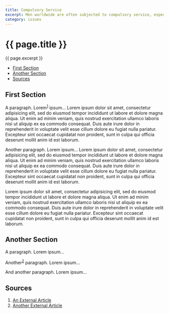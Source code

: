 ```yaml
---
title: Compulsory Service
excerpt: Men worldwide are often subjected to compulsory service, especially in the military. If men do not abide by the laws that only apply to their sex, they can face severe repurcussions, including imprisonment, fines, a felony criminal record, and a loss of access to government services.
category: issues
---
```

# {{ page.title }}

{{ page.excerpt }}

* [First Section](#first-section)
* [Another Section](#another-section)
* [Sources](#sources)

## First Section
A paragraph. Lorem<sup>[1](#1)</sup> ipsum... Lorem ipsum dolor sit amet, consectetur adipisicing elit, sed do eiusmod tempor incididunt ut labore et dolore magna aliqua. Ut enim ad minim veniam, quis nostrud exercitation ullamco laboris nisi ut aliquip ex ea commodo consequat. Duis aute irure dolor in reprehenderit in voluptate velit esse cillum dolore eu fugiat nulla pariatur. Excepteur sint occaecat cupidatat non proident, sunt in culpa qui officia deserunt mollit anim id est laborum.

Another paragraph. Lorem ipsum... Lorem ipsum dolor sit amet, consectetur adipisicing elit, sed do eiusmod tempor incididunt ut labore et dolore magna aliqua. Ut enim ad minim veniam, quis nostrud exercitation ullamco laboris nisi ut aliquip ex ea commodo consequat. Duis aute irure dolor in reprehenderit in voluptate velit esse cillum dolore eu fugiat nulla pariatur. Excepteur sint occaecat cupidatat non proident, sunt in culpa qui officia deserunt mollit anim id est laborum.

Lorem ipsum dolor sit amet, consectetur adipisicing elit, sed do eiusmod tempor incididunt ut labore et dolore magna aliqua. Ut enim ad minim veniam, quis nostrud exercitation ullamco laboris nisi ut aliquip ex ea commodo consequat. Duis aute irure dolor in reprehenderit in voluptate velit esse cillum dolore eu fugiat nulla pariatur. Excepteur sint occaecat cupidatat non proident, sunt in culpa qui officia deserunt mollit anim id est laborum.

## Another Section
A paragraph. Lorem ipsum...

Another<sup>[2](#2)</sup> paragraph. Lorem ipsum...

And another paragraph. Lorem ipsum...

## Sources
1. <a id="1" href="http://example.com">An External Article</a>
2. <a id="2" href="http://github.com">Another External Article</a>
